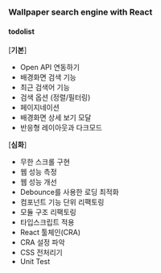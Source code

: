 ### Wallpaper search engine with React

#### todolist

[**기본**]

-   Open API 연동하기
-   배경화면 검색 기능
-   최근 검색어 기능
-   검색 옵션 (정렬/필터링)
-   페이지네이션
-   배경화면 상세 보기 모달
-   반응형 레이아웃과 다크모드

[**심화**]

-   무한 스크롤 구현
-   웹 성능 측정
-   웹 성능 개선
-   Debounce를 사용한 로딩 최적화
-   컴포넌트 기능 단위 리팩토링
-   모듈 구조 리팩토링
-   타입스크립트 적용
-   React 툴체인(CRA)
-   CRA 설정 파악
-   CSS 전처리기
-   Unit Test
